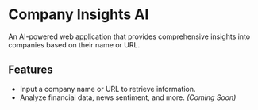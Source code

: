 # Company Insights AI

An AI-powered web application that provides comprehensive insights into companies based on their name or URL.

## Features

- Input a company name or URL to retrieve information.
- Analyze financial data, news sentiment, and more. *(Coming Soon)*


